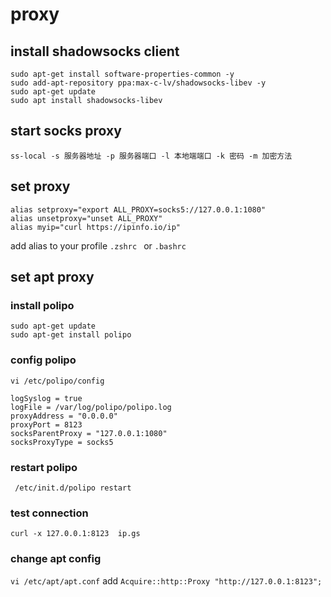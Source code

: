 # proxy 
## install shadowsocks client
```
sudo apt-get install software-properties-common -y
sudo add-apt-repository ppa:max-c-lv/shadowsocks-libev -y
sudo apt-get update
sudo apt install shadowsocks-libev
```
## start socks proxy
```
ss-local -s 服务器地址 -p 服务器端口 -l 本地端端口 -k 密码 -m 加密方法
```

## set proxy

```
alias setproxy="export ALL_PROXY=socks5://127.0.0.1:1080"
alias unsetproxy="unset ALL_PROXY"
alias myip="curl https://ipinfo.io/ip"
```
add alias to your profile `.zshrc ` or `.bashrc`

## set apt proxy
### install polipo
```
sudo apt-get update
sudo apt-get install polipo
```
### config polipo
`vi /etc/polipo/config`
```
logSyslog = true
logFile = /var/log/polipo/polipo.log
proxyAddress = "0.0.0.0"
proxyPort = 8123
socksParentProxy = "127.0.0.1:1080"
socksProxyType = socks5
```
### restart polipo
` /etc/init.d/polipo restart`
### test connection
`curl -x 127.0.0.1:8123  ip.gs `
### change apt config
`vi /etc/apt/apt.conf`
add `Acquire::http::Proxy "http://127.0.0.1:8123";`
